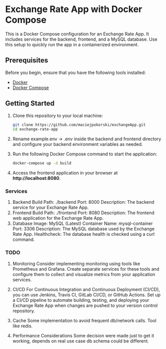 # Exchange Rate App with Docker Compose

This is a Docker Compose configuration for an Exchange Rate App. It includes services for the backend, frontend, and a MySQL database. Use this setup to quickly run the app in a containerized environment.

## Prerequisites

Before you begin, ensure that you have the following tools installed:

- [Docker](https://docs.docker.com/get-docker/)
- [Docker Compose](https://docs.docker.com/compose/install/)

## Getting Started

1. Clone this repository to your local machine:

   ```bash
   git clone https://github.com/maciejpokorski/exchangeApp.git
   cd exchange-rate-app
   ```

2. Rename example.env -> .env inside the backend and frontend directory and configure your backend environment variables as needed.

3. Run the following Docker Compose command to start the application:
    ```bash
    docker-compose up -d build
    ```
4. Access the frontend application in your browser at **http://localhost:8080**.

### Services
1. Backend
        Build Path: ./backend
        Port: 8000
        Description: The backend service for your Exchange Rate App.
2. Frontend
        Build Path: ./frontend
        Port: 8080
        Description: The frontend web application for the Exchange Rate App.
3. Database
    Image: MySQL (Latest)
    Container Name: mysql-container
    Port: 3306
    Description: The MySQL database used by the Exchange Rate App.
    Healthcheck: The database health is checked using a curl command.

### TODO
1. Monitoring
Consider implementing monitoring using tools like Prometheus and Grafana. Create separate services for these tools and configure them to collect and visualize metrics from your application services.

2. CI/CD
For Continuous Integration and Continuous Deployment (CI/CD), you can use Jenkins, Travis CI, GitLab CI/CD, or GitHub Actions. Set up a CI/CD pipeline to automate building, testing, and deploying your Exchange Rate App when changes are pushed to your version control repository.

3. Cache
Some implementation to avoid frequent db/network calls. Tool like redis.

4. Performance Considerations
Some decision were made just to get it working, depends on real use case db schema could be different.